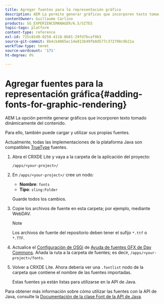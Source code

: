 ```yaml
---
title: Agregar fuentes para la representación gráfica
description: AEM La permite generar gráficos que incorporen texto tomado dinámicamente del contenido
contentOwner: Guillaume Carlino
products: SG_EXPERIENCEMANAGER/6.5/SITES
topic-tags: platform
content-type: reference
exl-id: 725c81d0-0258-4118-8b01-29fd7bcaf9b3
source-git-commit: 8b4cb4065ec14e813b49fb0d577c372790c9b21a
workflow-type: tm+mt
source-wordcount: '171'
ht-degree: 0%

---
```


# Agregar fuentes para la representación gráfica{#adding-fonts-for-graphic-rendering}

AEM La opción permite generar gráficos que incorporen texto tomado dinámicamente del contenido.

Para ello, también puede cargar y utilizar sus propias fuentes.

Actualmente, todas las implementaciones de la plataforma Java son compatibles [TrueType](https://en.wikipedia.org/wiki/Truetype) fuentes.

1. Abra el CRXDE Lite y vaya a la carpeta de la aplicación del proyecto:

   `/apps/<your-project>/`

1. En `/apps/<your-project>/` cree un nodo:

   * **Nombre**: `fonts`
   * **Tipo**: `sling:Folder`

   Guarde todos los cambios.

1. Copie los archivos de fuente en esta carpeta; por ejemplo, mediante WebDAV.

   >[!NOTE]
   >
   >Los archivos de fuente del repositorio deben tener el sufijo `*.ttf` o `*.TTF`.

1. Actualice el [Configuración de OSGi](/help/sites-deploying/configuring-osgi.md) de [Ayuda de fuentes GFX de Day Commons](/help/sites-deploying/osgi-configuration-settings.md). Añada la ruta a la carpeta de fuentes; es decir, `/apps/<your-project>/fonts`.

1. Volver a CRXDE Lite. Ahora debería ver una `.fontlist` nodo de la carpeta que contiene el nombre de las fuentes importadas.

   Estas fuentes ya están listas para utilizarse en la API de Java.

Para obtener más información sobre cómo utilizar las fuentes con la API de Java, consulte la [Documentación de la clase Font de la API de Java](https://download.oracle.com/javase/6/docs/api/java/awt/Font.html).
